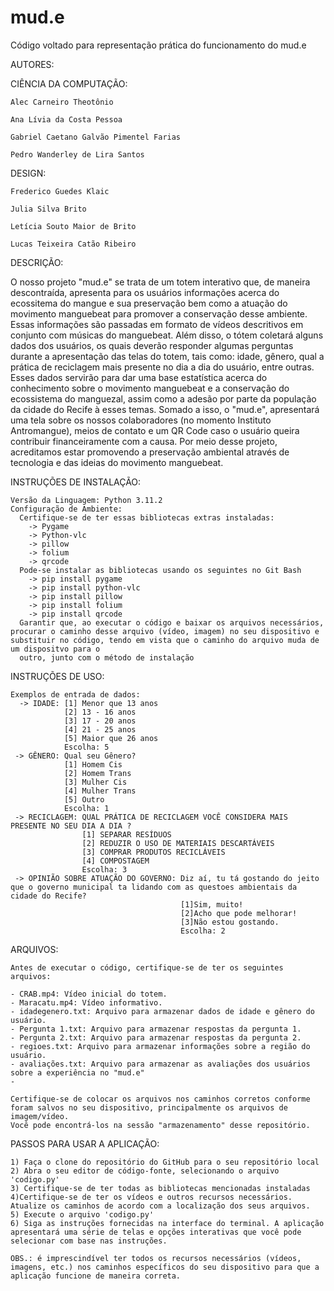 # mud.e
Código voltado para representação prática do funcionamento do mud.e

AUTORES:

  CIÊNCIA DA COMPUTAÇÃO:

    Alec Carneiro Theotônio

    Ana Lívia da Costa Pessoa

    Gabriel Caetano Galvão Pimentel Farias

    Pedro Wanderley de Lira Santos

  DESIGN:

    Frederico Guedes Klaic

    Julia Silva Brito

    Letícia Souto Maior de Brito

    Lucas Teixeira Catão Ribeiro

 DESCRIÇÃO:

   O nosso projeto "mud.e" se trata de um totem interativo que, de maneira descontraída, apresenta para os usuários informações acerca do ecossitema do mangue e sua preservação bem como 
a atuação do movimento manguebeat para promover a conservação desse ambiente. Essas informações são passadas em formato de vídeos descritivos em conjunto com músicas do manguebeat. Além disso,
o tótem coletará alguns dados dos usuários, os quais deverão responder algumas perguntas durante a apresentação das telas do totem, tais como: idade, gênero, qual a prática de reciclagem mais 
presente no dia a dia do usuário, entre outras. Esses dados servirão para dar uma base estatística acerca do conhecimento sobre o movimento manguebeat e a conservação do ecossistema do manguezal, 
assim como a adesão por parte da população da cidade do Recife à esses temas. Somado a isso, o "mud.e", apresentará uma tela sobre os nossos colaboradores (no momento Instituto Antromangue), 
meios de contato e um QR Code caso o usuário queira contribuir financeiramente com a causa. Por meio desse projeto, acreditamos estar promovendo a preservação ambiental através de tecnologia 
e das ideias do movimento manguebeat.

INSTRUÇÕES DE INSTALAÇÃO:

    Versão da Linguagem: Python 3.11.2
    Configuração de Ambiente:
      Certifique-se de ter essas bibliotecas extras instaladas:
        -> Pygame
        -> Python-vlc
        -> pillow
        -> folium
        -> qrcode
      Pode-se instalar as bibliotecas usando os seguintes no Git Bash
        -> pip install pygame
        -> pip install python-vlc
        -> pip install pillow
        -> pip install folium
        -> pip install qrcode
      Garantir que, ao executar o código e baixar os arquivos necessários, procurar o caminho desse arquivo (vídeo, imagem) no seu dispositivo e substituir no código, tendo em vista que o caminho do arquivo muda de um dispositvo para o
      outro, junto com o método de instalação
     
INSTRUÇÕES DE USO:

    Exemplos de entrada de dados:
      -> IDADE: [1] Menor que 13 anos
                [2] 13 - 16 anos
                [3] 17 - 20 anos
                [4] 21 - 25 anos 
                [5] Maior que 26 anos
                Escolha: 5
     -> GÊNERO: Qual seu Gênero?
                [1] Homem Cis
                [2] Homem Trans
                [3] Mulher Cis
                [4] Mulher Trans
                [5] Outro
                Escolha: 1
     -> RECICLAGEM: QUAL PRÁTICA DE RECICLAGEM VOCÊ CONSIDERA MAIS PRESENTE NO SEU DIA A DIA ? 
                    [1] SEPARAR RESÍDUOS
                    [2] REDUZIR O USO DE MATERIAIS DESCARTÁVEIS
                    [3] COMPRAR PRODUTOS RECICLÁVEIS
                    [4] COMPOSTAGEM
                    Escolha: 3
     -> OPINIÃO SOBRE ATUAÇÃO DO GOVERNO: Diz aí, tu tá gostando do jeito que o governo municipal ta lidando com as questoes ambientais da cidade do Recife?  
                                          [1]Sim, muito!
                                          [2]Acho que pode melhorar!
                                          [3]Não estou gostando.
                                          Escolha: 2


ARQUIVOS:

    Antes de executar o código, certifique-se de ter os seguintes arquivos:

    - CRAB.mp4: Vídeo inicial do totem.
    - Maracatu.mp4: Vídeo informativo.
    - idadegenero.txt: Arquivo para armazenar dados de idade e gênero do usuário.
    - Pergunta 1.txt: Arquivo para armazenar respostas da pergunta 1.
    - Pergunta 2.txt: Arquivo para armazenar respostas da pergunta 2.
    - regioes.txt: Arquivo para armazenar informações sobre a região do usuário.
    - avaliações.txt: Arquivo para armazenar as avaliações dos usuários sobre a experiência no "mud.e"
    -

    Certifique-se de colocar os arquivos nos caminhos corretos conforme foram salvos no seu dispositivo, principalmente os arquivos de imagem/vídeo.
    Você pode encontrá-los na sessão "armazenamento" desse repositório.


PASSOS PARA USAR A APLICAÇÃO:

    1) Faça o clone do repositório do GitHub para o seu repositório local
    2) Abra o seu editor de código-fonte, selecionando o arquivo 'codigo.py'
    3) Certifique-se de ter todas as bibliotecas mencionadas instaladas
    4)Certifique-se de ter os vídeos e outros recursos necessários. Atualize os caminhos de acordo com a localização dos seus arquivos.
    5) Execute o arquivo 'codigo.py'
    6) Siga as instruções fornecidas na interface do terminal. A aplicação apresentará uma série de telas e opções interativas que você pode selecionar com base nas instruções.
    
    OBS.: é imprescindível ter todos os recursos necessários (vídeos, imagens, etc.) nos caminhos específicos do seu dispositivo para que a aplicação funcione de maneira correta.
    




